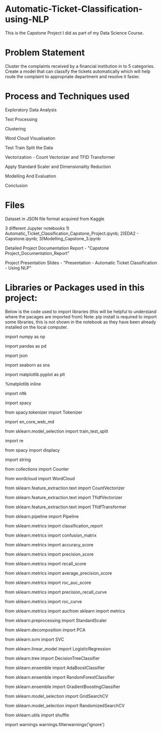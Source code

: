 # Automatic-Ticket-Classification-using-NLP
This is the Capstone Project I did as part of my Data Science Course.
# Problem Statement
Cluster the complaints received by a financial institution in to 5 categories. Create a model that can classify the tickets automatically which will help route the complaint to appropriate department and resolve it faster.

# Process and Techniques used 
Exploratory Data Analysis

Text Processing

Clustering

Word Cloud Visualisation

Test Train Split the Data

Vectorization - Count Vectorizer and TFID Transformer

Apply Standard Scaler and Dimensionality Reduction

Modelling And Evaluation

Conclusion

# Files 
Dataset in JSON file format acquired from Kaggle

3 different Jupyter notebooks 1) Automatic_Ticket_Classification_Capstone_Project.ipynb; 2)EDA2 - Capstone.ipynb; 3)Modelling_Capstone_3.ipynb

Detailed Project Documentation Report - "Capstone Project_Documentation_Report"

Project Presentation Slides - "Presentation - Automatic Ticket Classification - Using NLP"


# Libraries or Packages used in this project:
Below is the code used to import libraries (this will be helpful to understand where the pacages are imported from)
Note: pip install is required to import some libraries, this is not shown in the notebook as they have been already installed on the local computer.

import numpy as np

import pandas as pd

import json

import seaborn as sns

import matplotlib.pyplot as plt

%matplotlib inline

import nltk

import spacy

from spacy.tokenizer import Tokenizer

import en_core_web_md

from sklearn.model_selection import train_test_split

import re

from spacy import displacy

import string

from collections import Counter

from wordcloud import WordCloud

from sklearn.feature_extraction.text import CountVectorizer

from sklearn.feature_extraction.text import TfidfVectorizer

from sklearn.feature_extraction.text import TfidfTransformer

from sklearn.pipeline import Pipeline

from sklearn.metrics import classification_report

from sklearn.metrics import confusion_matrix

from sklearn.metrics import accuracy_score

from sklearn.metrics import precision_score

from sklearn.metrics import recall_score

from sklearn.metrics import average_precision_score

from sklearn.metrics import roc_auc_score

from sklearn.metrics import precision_recall_curve

from sklearn.metrics import roc_curve

from sklearn.metrics import aucfrom sklearn import metrics

from sklearn.preprocessing import StandardScaler

from sklearn.decomposition import PCA

from sklearn.svm import SVC

from sklearn.linear_model import LogisticRegression

from sklearn.tree import DecisionTreeClassifier

from sklearn.ensemble import AdaBoostClassifier

from sklearn.ensemble import RandomForestClassifier

from sklearn.ensemble import GradientBoostingClassifier

from sklearn.model_selection import GridSearchCV

from sklearn.model_selection import RandomizedSearchCV

from sklearn.utils import shuffle

import warnings
warnings.filterwarnings('ignore')

